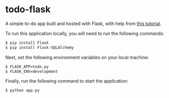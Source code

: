 # todo-flask
A simple to-do app built and hosted with Flask, with help from [this tutorial](https://www.python-engineer.com/posts/flask-todo-app/).

To run this application locally, you will need to run the following commands:

```bash
$ pip install Flask
$ pip install Flask-SQLAlchemy
```

Next, set the following environment variables on your local machine:

```bash
$ FLASK_APP=todo.py
$ FLASK_ENV=development
```

Finally, run the following command to start the application:

```bash
$ python app.py
```